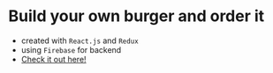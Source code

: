 # Build your own burger and order it

* created with `React.js` and `Redux`
* using `Firebase` for backend
* [Check it out here!](https://burger-order.herokuapp.com/)
